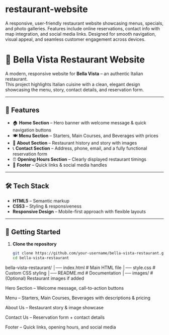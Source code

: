 # restaurant-website
A responsive, user-friendly restaurant website showcasing menus, specials, and photo galleries. Features include online reservations, contact info with map integration, and social media links. Designed for smooth navigation, visual appeal, and seamless customer engagement across devices.
# 🍝 Bella Vista Restaurant Website

A modern, responsive website for **Bella Vista** – an authentic Italian restaurant.  
This project highlights Italian cuisine with a clean, elegant design showcasing the menu, story, contact details, and reservation form.

---

## 📌 Features

- 🏠 **Home Section** – Hero banner with welcome message & quick navigation buttons  
- 🍽 **Menu Section** – Starters, Main Courses, and Beverages with prices  
- 📖 **About Section** – Restaurant history and story with images  
- 📞 **Contact Section** – Address, phone, email, and a fully functional reservation form  
- ⏰ **Opening Hours Section** – Clearly displayed restaurant timings  
- 🔗 **Footer** – Quick links & social media handles  

---

## 🛠️ Tech Stack

- **HTML5** – Semantic markup  
- **CSS3** – Styling & responsiveness  
- **Responsive Design** – Mobile-first approach with flexible layouts  

---

## 🚀 Getting Started

1. **Clone the repository**
   ```bash
   git clone https://github.com/your-username/bella-vista-restaurant.git
   cd bella-vista-restaurant
bella-vista-restaurant/
│── index.html       # Main HTML file
│── style.css        # Custom CSS styling
│── README.md        # Documentation
│── images/          # (Optional) Restaurant images if added

Hero Section – Welcome message, call-to-action buttons

Menu – Starters, Main Courses, Beverages with descriptions & pricing

About Us – Restaurant story & image showcase

Contact Us – Reservation form + contact details

Footer – Quick links, opening hours, and social media
